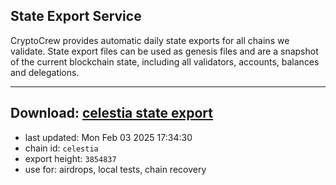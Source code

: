 ## State Export Service
CryptoCrew provides automatic daily state exports for all chains we validate. State export files can be used as genesis files and are a snapshot of the current blockchain state, including all validators, accounts, balances and delegations.

---
**Download: [celestia state export](https://dl-eu2.ccvalidators.com/SERVICE/celestia/celestia_export_3854837.json)**
---

- last updated: Mon Feb 03 2025 17:34:30
- chain id: `celestia`
- export height: `3854837`
- use for: airdrops, local tests, chain recovery
